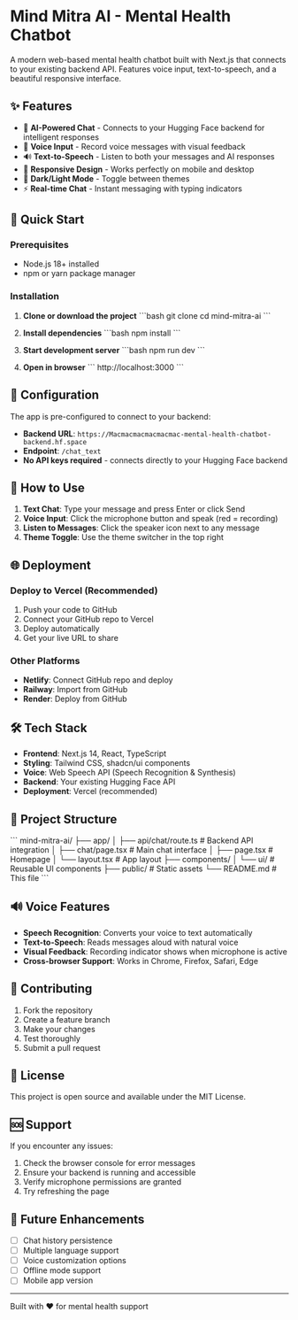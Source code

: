 # Mind Mitra AI - Mental Health Chatbot

A modern web-based mental health chatbot built with Next.js that connects to your existing backend API. Features voice input, text-to-speech, and a beautiful responsive interface.

## ✨ Features

- 🤖 **AI-Powered Chat** - Connects to your Hugging Face backend for intelligent responses
- 🎤 **Voice Input** - Record voice messages with visual feedback
- 🔊 **Text-to-Speech** - Listen to both your messages and AI responses
- 📱 **Responsive Design** - Works perfectly on mobile and desktop
- 🌙 **Dark/Light Mode** - Toggle between themes
- ⚡ **Real-time Chat** - Instant messaging with typing indicators

## 🚀 Quick Start

### Prerequisites
- Node.js 18+ installed
- npm or yarn package manager

### Installation

1. **Clone or download the project**
   \`\`\`bash
   git clone <your-repo-url>
   cd mind-mitra-ai
   \`\`\`

2. **Install dependencies**
   \`\`\`bash
   npm install
   \`\`\`

3. **Start development server**
   \`\`\`bash
   npm run dev
   \`\`\`

4. **Open in browser**
   \`\`\`
   http://localhost:3000
   \`\`\`

## 🔧 Configuration

The app is pre-configured to connect to your backend:
- **Backend URL**: `https://Macmacmacmacmacmac-mental-health-chatbot-backend.hf.space`
- **Endpoint**: `/chat_text`
- **No API keys required** - connects directly to your Hugging Face backend

## 📱 How to Use

1. **Text Chat**: Type your message and press Enter or click Send
2. **Voice Input**: Click the microphone button and speak (red = recording)
3. **Listen to Messages**: Click the speaker icon next to any message
4. **Theme Toggle**: Use the theme switcher in the top right

## 🌐 Deployment

### Deploy to Vercel (Recommended)
1. Push your code to GitHub
2. Connect your GitHub repo to Vercel
3. Deploy automatically
4. Get your live URL to share

### Other Platforms
- **Netlify**: Connect GitHub repo and deploy
- **Railway**: Import from GitHub
- **Render**: Deploy from GitHub

## 🛠️ Tech Stack

- **Frontend**: Next.js 14, React, TypeScript
- **Styling**: Tailwind CSS, shadcn/ui components
- **Voice**: Web Speech API (Speech Recognition & Synthesis)
- **Backend**: Your existing Hugging Face API
- **Deployment**: Vercel (recommended)

## 📂 Project Structure

\`\`\`
mind-mitra-ai/
├── app/
│   ├── api/chat/route.ts     # Backend API integration
│   ├── chat/page.tsx         # Main chat interface
│   ├── page.tsx              # Homepage
│   └── layout.tsx            # App layout
├── components/
│   └── ui/                   # Reusable UI components
├── public/                   # Static assets
└── README.md                 # This file
\`\`\`

## 🔊 Voice Features

- **Speech Recognition**: Converts your voice to text automatically
- **Text-to-Speech**: Reads messages aloud with natural voice
- **Visual Feedback**: Recording indicator shows when microphone is active
- **Cross-browser Support**: Works in Chrome, Firefox, Safari, Edge

## 🤝 Contributing

1. Fork the repository
2. Create a feature branch
3. Make your changes
4. Test thoroughly
5. Submit a pull request

## 📄 License

This project is open source and available under the MIT License.

## 🆘 Support

If you encounter any issues:
1. Check the browser console for error messages
2. Ensure your backend is running and accessible
3. Verify microphone permissions are granted
4. Try refreshing the page

## 🎯 Future Enhancements

- [ ] Chat history persistence
- [ ] Multiple language support
- [ ] Voice customization options
- [ ] Offline mode support
- [ ] Mobile app version

---

Built with ❤️ for mental health support
